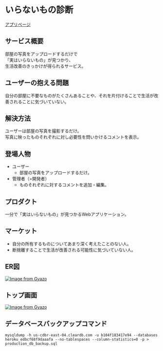 # いらないもの診断
[アプリページ](https://unnecessaries-finder.herokuapp.com)

## サービス概要
部屋の写真をアップロードするだけで\
「実はいらないもの」が見つかり、\
生活改善のきっかけが得られるサービス。

## ユーザーの抱える問題
自分の部屋に不要なものがたくさんあることや、それを片付けることで生活が改善されることに気づいていない。

## 解決方法
ユーザーは部屋の写真を撮影するだけ。\
写真に映ったものそれぞれに対し必要性を問いかけるコメントを表示。

## 登場人物
- ユーザー
  - 部屋の写真をアップロードするだけ。
- 管理者（=開発者）
  - ものそれぞれに対するコメントを追加・編集。

## プロダクト
一分で「実はいらないもの」が見つかるWebアプリケーション。

## マーケット
- 自分の所有するものについてあまり深く考えたことのない人。
- 断捨離することで生活が改善される可能性に気づいていない人。

## ER図
[![Image from Gyazo](https://i.gyazo.com/e9e884c00f4b7f0074b2abe7a5e39812.png)](https://gyazo.com/e9e884c00f4b7f0074b2abe7a5e39812)

## トップ画面
[![Image from Gyazo](https://i.gyazo.com/41cd5f9c1caa10d49f7711204a2101f4.png)](https://gyazo.com/41cd5f9c1caa10d49f7711204a2101f4)

## データベースバックアップコマンド
`mysqldump -h us-cdbr-east-04.cleardb.com -u b104f183417e94 --databases heroku_edbcf68f9daaafa --no-tablespaces --column-statistics=0 -p > production_db_backup.sql`

